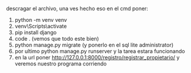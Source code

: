 descragar el archivo, una ves hecho eso en el cmd poner:

1. python -m venv venv
2. venv\Scripts\activate
3. pip install django
4. code . (vemos que todo este bien)
5. python manage.py migrate  (y ponerlo en el sql lite administrator)
6. por ultimo python manage.py runserver y la tarea estara funcionando
7. en la url poner http://127.0.0.1:8000/registro/registrar_propietario/  y veremos nuestro programa corriendo
